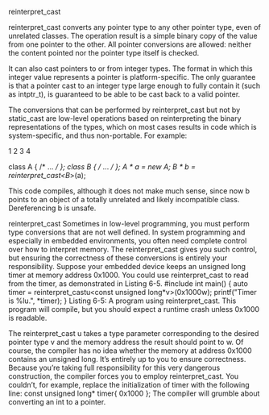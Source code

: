 reinterpret_cast

reinterpret_cast converts any pointer type to any other pointer type, even of unrelated classes. The operation result is a simple binary copy of the value from one pointer to the other. All pointer conversions are allowed: neither the content pointed nor the pointer type itself is checked.

It can also cast pointers to or from integer types. The format in which this integer value represents a pointer is platform-specific. The only guarantee is that a pointer cast to an integer type large enough to fully contain it (such as intptr_t), is guaranteed to be able to be cast back to a valid pointer.

The conversions that can be performed by reinterpret_cast but not by static_cast are low-level operations based on reinterpreting the binary representations of the types, which on most cases results in code which is system-specific, and thus non-portable. For example:

1
2
3
4



class A { /* ... */ };
class B { /* ... */ };
A * a = new A;
B * b = reinterpret_cast<B*>(a);




This code compiles, although it does not make much sense, since now b points to an object of a totally unrelated and likely incompatible class. Dereferencing b is unsafe.






reinterpret_cast
Sometimes in low-level programming, you must perform type conversions that are not well defined. In system programming and especially in
embedded environments, you often need complete control over how to
interpret memory. The reinterpret_cast gives you such control, but ensuring the correctness of these conversions is entirely your responsibility.
Suppose your embedded device keeps an unsigned long timer at memory
address 0x1000. You could use reinterpret_cast to read from the timer, as
demonstrated in Listing 6-5.
#include <cstdio>
int main() {
auto timer = reinterpret_castu<const unsigned long*v>(0x1000w);
printf("Timer is %lu.", *timer);
}
Listing 6-5: A program using reinterpret_cast. This program will compile, but you should
expect a runtime crash unless 0x1000 is readable.

The reinterpret_cast u takes a type parameter corresponding to the
desired pointer type v and the memory address the result should point to w.
Of course, the compiler has no idea whether the memory at address
0x1000 contains an unsigned long. It’s entirely up to you to ensure correctness. Because you’re taking full responsibility for this very dangerous construction, the compiler forces you to employ reinterpret_cast. You couldn’t,
for example, replace the initialization of timer with the following line:
const unsigned long* timer{ 0x1000 };
The compiler will grumble about converting an int to a pointer.
